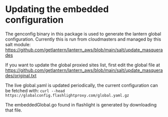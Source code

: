 # Updating the embedded configuration


The genconfig binary in this package is used to generate the lantern global configuration.
Currently this is run from cloudmasters and managed by this salt module:
https://github.com/getlantern/lantern_aws/blob/main/salt/update_masquerades

If you want to update the global proxied sites list, first edit the global file at
https://github.com/getlantern/lantern_aws/blob/main/salt/update_masquerades/original.txt

The live global.yaml is updated periodically, the current configuration can be fetched with:
`curl --head https://globalconfig.flashlightproxy.com/global.yaml.gz`

The embeddedGlobal.go found in flashlight is generated by downloading that file.
